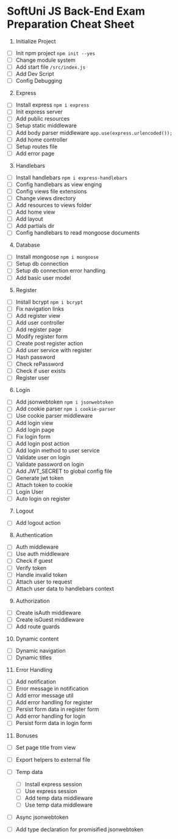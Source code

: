 # SoftUni JS Back-End Exam Preparation Cheat Sheet

1. Initialize Project
 - [ ] Init npm project `npm init --yes`
 - [ ] Change module system
 - [ ] Add start file `/src/index.js`
 - [ ] Add Dev Script
 - [ ] Config Debugging
2. Express
 - [ ] Install express `npm i express`
 - [ ] Init express server
 - [ ] Add public resources
 - [ ] Setup static middleware
 - [ ] Add body parser middleware `app.use(express.urlencoded());`
 - [ ] Add home controller
 - [ ] Setup routes file
 - [ ] Add error page
3. Handlebars
 - [ ] Install handlebars `npm i express-handlebars`
 - [ ] Config handlebars as view enging
 - [ ] Config views file extensions
 - [ ] Change views directory
 - [ ] Add resources to views folder
 - [ ] Add home view
 - [ ] Add layout
 - [ ] Add partials dir
 - [ ] Config handlebars to read mongoose documents
4. Database
 - [ ] Install mongoose `npm i mongoose`
 - [ ] Setup db connection
 - [ ] Setup db connection error handling
 - [ ] Add basic user model
5. Register
 - [ ] Install bcrypt `npm i bcrypt`
 - [ ] Fix navigation links
 - [ ] Add register view
 - [ ] Add user controller
 - [ ] Add register page
 - [ ] Modify register form
 - [ ] Create post register action
 - [ ] Add user service with register
 - [ ] Hash password
 - [ ] Check rePassword
 - [ ] Check if user exists
 - [ ] Register user
6. Login
 - [ ] Add jsonwebtoken `npm i jsonwebtoken`
 - [ ] Add cookie parser `npm i cookie-parser`
 - [ ] Use cookie parser middleware
 - [ ] Add login view
 - [ ] Add login page
 - [ ] Fix login form 
 - [ ] Add login post action
 - [ ] Add login method to user service
 - [ ] Validate user on login
 - [ ] Validate password on login
 - [ ] Add JWT_SECRET to global config file
 - [ ] Generate jwt token
 - [ ] Attach token to cookie
 - [ ] Login User
 - [ ] Auto login on register
7. Logout
 - [ ] Add logout action
8. Authentication
 - [ ] Auth middleware
 - [ ] Use auth middleware
 - [ ] Check if guest
 - [ ] Verify token
 - [ ] Handle invalid token
 - [ ] Attach user to request
 - [ ] Attach user data to handlebars context
9. Authorization
 - [ ] Create isAuth middleware
 - [ ] Create isGuest middleware
 - [ ] Add route guards
10. Dynamic content
 - [ ] Dynamic navigation
 - [ ] Dynamic titles
11. Error Handling
 - [ ] Add notification
 - [ ] Error message in notification
 - [ ] Add error message util
 - [ ] Add error handling for register
 - [ ] Persist form data in register form
 - [ ] Add error handling for login
 - [ ] Persist form data in login form
11. Bonuses
 - [ ] Set page title from view
 - [ ] Export helpers to external file
 - [ ] Temp data
   - [ ] Install express session
   - [ ] Use express session
   - [ ] Add temp data middleware
   - [ ] Use temp data middleware
 - [ ] Async jsonwebtoken
 - [ ] Add type declaration for promisified jsonwebtoken
    
